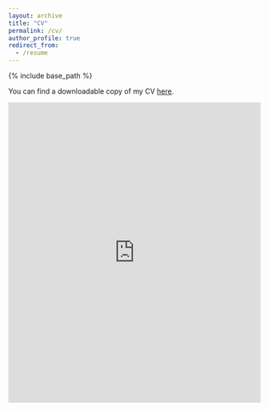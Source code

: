 ```yaml
---
layout: archive
title: "CV"
permalink: /cv/
author_profile: true
redirect_from:
  - /resume
---
```


{% include base_path %}

You can find a downloadable copy of my CV [here](https://diegocuji.github.io/files/CV.pdf).

<embed
  src="https://diegocuji.github.io/files/CV.pdf"
  type="application/pdf"
  width="100%"
  height="600px"
/>
